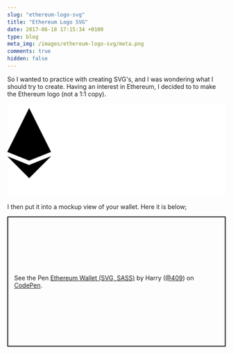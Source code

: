 ```yaml
---
slug: "ethereum-logo-svg"
title: "Ethereum Logo SVG"
date: 2017-06-18 17:15:34 +0100
type: blog
meta_img: /images/ethereum-logo-svg/meta.png 
comments: true
hidden: false
---
```


So I wanted to practice with creating SVG's, and I was wondering what I should try to create. Having an interest in 
Ethereum, I decided to to make the Ethereum logo (not a 1:1 copy).

![images/ethereum-logo-svg/logo.svg](images/ethereum-logo-svg/logo.svg)

I then put it into a mockup view of your wallet. Here it is below;

<p class="codepen" data-height="300" data-theme-id="dark" data-default-tab="html,result" data-slug-hash="yXaQNe" data-preview="true" data-editable="true" data-user="409" style="height: 300px; box-sizing: border-box; display: flex; align-items: center; justify-content: center; border: 2px solid; margin: 1em 0; padding: 1em;">
  <span>See the Pen <a href="https://codepen.io/409/pen/yXaQNe">
  Ethereum Wallet (SVG, SASS)</a> by Harry (<a href="https://codepen.io/409">@409</a>)
  on <a href="https://codepen.io">CodePen</a>.</span>
</p>
<script async src="https://cpwebassets.codepen.io/assets/embed/ei.js"></script>